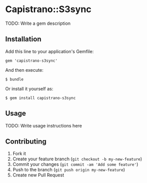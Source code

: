 # Capistrano::S3sync

TODO: Write a gem description

## Installation

Add this line to your application's Gemfile:

    gem 'capistrano-s3sync'

And then execute:

    $ bundle

Or install it yourself as:

    $ gem install capistrano-s3sync

## Usage

TODO: Write usage instructions here

## Contributing

1. Fork it
2. Create your feature branch (`git checkout -b my-new-feature`)
3. Commit your changes (`git commit -am 'Add some feature'`)
4. Push to the branch (`git push origin my-new-feature`)
5. Create new Pull Request
